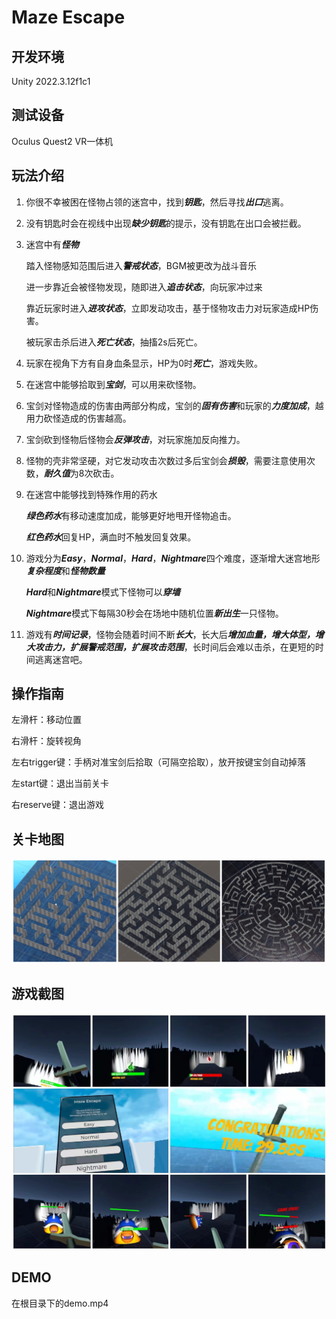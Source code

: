 # Maze Escape

## 开发环境

Unity 2022.3.12f1c1

## 测试设备

Oculus Quest2 VR一体机

## 玩法介绍

1. 你很不幸被困在怪物占领的迷宫中，找到***钥匙***，然后寻找***出口***逃离。

2. 没有钥匙时会在视线中出现***缺少钥匙***的提示，没有钥匙在出口会被拦截。

3. 迷宫中有***怪物***

   踏入怪物感知范围后进入***警戒状态***，BGM被更改为战斗音乐

   进一步靠近会被怪物发现，随即进入***追击状态***，向玩家冲过来

   靠近玩家时进入***进攻状态***，立即发动攻击，基于怪物攻击力对玩家造成HP伤害。

   被玩家击杀后进入***死亡状态***，抽搐2s后死亡。

4. 玩家在视角下方有自身血条显示，HP为0时***死亡***，游戏失败。

5. 在迷宫中能够拾取到***宝剑***，可以用来砍怪物。

6. 宝剑对怪物造成的伤害由两部分构成，宝剑的***固有伤害***和玩家的***力度加成***，越用力砍怪造成的伤害越高。

7. 宝剑砍到怪物后怪物会***反弹攻击***，对玩家施加反向推力。

8. 怪物的壳非常坚硬，对它发动攻击次数过多后宝剑会***损毁***，需要注意使用次数，***耐久值***为8次砍击。

9. 在迷宫中能够找到特殊作用的药水

   ***绿色药水***有移动速度加成，能够更好地甩开怪物追击。

   ***红色药水***回复HP，满血时不触发回复效果。

10. 游戏分为***Easy***，***Normal***，***Hard***，***Nightmare***四个难度，逐渐增大迷宫地形***复杂程度***和***怪物数量***

    ***Hard***和***Nightmare***模式下怪物可以***穿墙***

    ***Nightmare***模式下每隔30秒会在场地中随机位置***新出生***一只怪物。

9. 游戏有***时间记录***，怪物会随着时间不断***长大***，长大后***增加血量，增大体型，增大攻击力，扩展警戒范围，扩展攻击范围***，长时间后会难以击杀，在更短的时间逃离迷宫吧。

## 操作指南

左滑杆：移动位置

右滑杆：旋转视角

左右trigger键：手柄对准宝剑后拾取（可隔空拾取），放开按键宝剑自动掉落

左start键：退出当前关卡

右reserve键：退出游戏

## 关卡地图

![Terrain](Terrain.jpg)

## 游戏截图

![prtsc](prtsc.jpg)

## DEMO

在根目录下的demo.mp4
